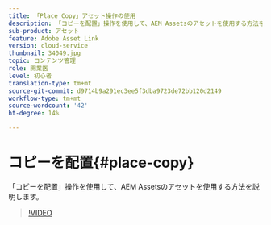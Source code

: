 ```yaml
---
title: 「Place Copy」アセット操作の使用
description: 「コピーを配置」操作を使用して、AEM Assetsのアセットを使用する方法を説明します。
sub-product: アセット
feature: Adobe Asset Link
version: cloud-service
thumbnail: 34049.jpg
topic: コンテンツ管理
role: 開業医
level: 初心者
translation-type: tm+mt
source-git-commit: d9714b9a291ec3ee5f3dba9723de72bb120d2149
workflow-type: tm+mt
source-wordcount: '42'
ht-degree: 14%

---
```



# コピーを配置{#place-copy}

「コピーを配置」操作を使用して、AEM Assetsのアセットを使用する方法を説明します。

>[!VIDEO](https://video.tv.adobe.com/v/34049/?quality=12)
